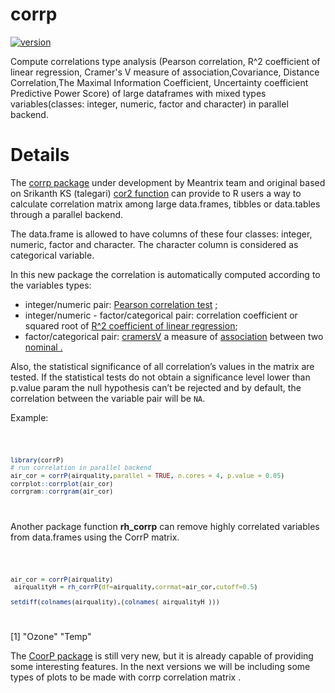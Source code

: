 # corrp

<!-- badges: start -->

[![version](https://img.shields.io/badge/version-0.1.1-green.svg)](https://semver.org)
<!-- badges: end -->

Compute correlations type analysis (Pearson correlation, R^2 coefficient of linear regression,
Cramer's V measure of association,Covariance, Distance Correlation,The Maximal Information Coefficient, Uncertainty coefficient Predictive Power Score) of large dataframes with mixed types variables(classes: integer, numeric, factor and character) in parallel backend.

# Details

The [corrp package](https://github.com/meantrix/corrP) under development by Meantrix team and original based on Srikanth KS (talegari) [cor2 function](https://github.com/talegari/sidekicks/) can provide to R users a way to calculate correlation matrix among large data.frames, tibbles or data.tables through a parallel backend.

The data.frame is allowed to have columns of these four classes: integer, numeric, factor and character. The character column is considered as categorical variable.

In this new package the correlation is automatically computed according to the variables types: 

- integer/numeric pair: [Pearson correlation test](https://en.wikipedia.org/wiki/Pearson_correlation_coefficient) ;
- integer/numeric - factor/categorical pair: correlation coefficient or squared root of [R^2 coefficient of linear regression](https://en.wikipedia.org/wiki/Coefficient_of_determination);
- factor/categorical pair: [cramersV](https://en.wikipedia.org/wiki/Cramér's_V) a measure of [association](https://en.wikipedia.org/wiki/Association_(statistics)) between two [nominal .](https://en.wikipedia.org/wiki/Nominal_data#Nominal_scale)

Also, the statistical significance of all correlation’s values in the matrix are tested.  If the statistical tests do not obtain a significance level lower than p.value param the null hypothesis can’t be rejected and by default, the correlation between the variable pair will be `NA`.

Example:

<code>

```R
library(corrP)
# run correlation in parallel backend
air_cor = corrP(airquality,parallel = TRUE, n.cores = 4, p.value = 0.05)
corrplot::corrplot(air_cor)
corrgram::corrgram(air_cor)
```

</code>



Another package function  **rh_corrp** can remove highly correlated variables from data.frames using the CorrP matrix.

<code>

```R
air_cor = corrP(airquality)
 airqualityH = rh_corrP(df=airquality,corrmat=air_cor,cutoff=0.5)

setdiff(colnames(airquality),(colnames( airqualityH )))
```

</code>

[1] "Ozone" "Temp" 



The [CoorP package](https://github.com/meantrix/corrP) is still very new, but it is already capable of providing some interesting features. In the next versions we will be including some types of plots to be made with  corrp  correlation matrix .







